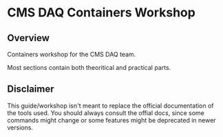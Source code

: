 # CMS DAQ Containers Workshop

## Overview

Containers workshop for the CMS DAQ team.

Most sections contain both theoritical and practical parts.

## Disclaimer

This guide/workshop isn't meant to replace the official documentation of the tools used. You should always consult the offial docs, since some commands might change or some features might be deprecated in newer versions.
